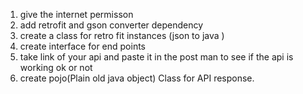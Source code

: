 1. give the internet permisson
2. add retrofit and gson converter dependency
3. create a class for retro fit instances (json to java )
4. create interface for end points
5. take link of your api and paste it in the post man to see if the api is working ok or not
6. create pojo(Plain old java object)  Class for API response.
